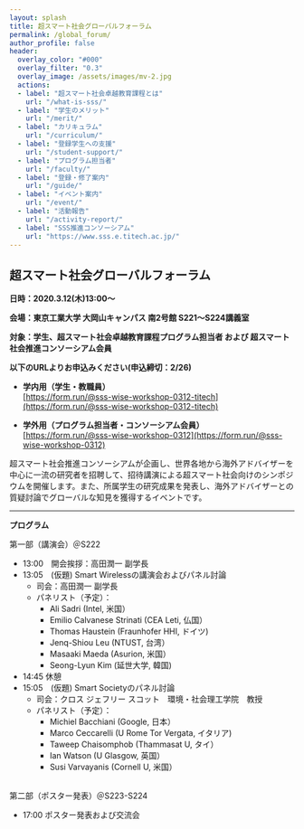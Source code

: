 ```yaml
---
layout: splash
title: 超スマート社会グローバルフォーラム
permalink: /global_forum/
author_profile: false
header:
  overlay_color: "#000"
  overlay_filter: "0.3"
  overlay_image: /assets/images/mv-2.jpg
  actions:
  - label: "超スマート社会卓越教育課程とは"
    url: "/what-is-sss/"
  - label: "学生のメリット"
    url: "/merit/"
  - label: "カリキュラム"
    url: "/curriculum/"
  - label: "登録学生への支援​"
    url: "/student-support/"
  - label: "プログラム担当者​"
    url: "/faculty/"
  - label: "登録・修了案内"
    url: "/guide/"
  - label: "イベント案内"
    url: "/event/"
  - label: "活動報告"
    url: "/activity-report/"
  - label: "SSS推進コンソーシアム"
    url: "https://www.sss.e.titech.ac.jp/"
---
```


## 超スマート社会グローバルフォーラム

**日時：2020.3.12(木)13:00～**

**会場：東京工業大学 大岡山キャンパス 南2号館 S221～S224講義室**

**対象：学生、超スマート社会卓越教育課程プログラム担当者 および 超スマート社会推進コンソーシアム会員**

**以下のURLよりお申込みください(申込締切：2/26)**

* **学内用（学生・教職員）**<br>
  [https://form.run/@sss-wise-workshop-0312-titech](https://form.run/@sss-wise-workshop-0312-titech)

* **学外用（プログラム担当者・コンソーシアム会員）**<br>
  [https://form.run/@sss-wise-workshop-0312](https://form.run/@sss-wise-workshop-0312)

超スマート社会推進コンソーシアムが企画し、世界各地から海外アドバイザーを中心に一流の研究者を招聘して、招待講演による超スマート社会向けのシンポジウムを開催します。また、所属学生の研究成果を発表し、海外アドバイザーとの質疑討論でグローバルな知見を獲得するイベントです。

<hr>

**​プログラム**

第一部（講演会）＠S222

* 13:00　開会挨拶：高田潤一 副学長
* 13:05　(仮題) Smart Wirelessの講演会およびパネル討論
  * 司会：高田潤一 副学長
  * パネリスト（予定）：
    * Ali Sadri (Intel, 米国）
    * Emilio Calvanese Strinati (CEA Leti, 仏国）
    * Thomas Haustein (Fraunhofer HHI, ドイツ)
    * Jenq-Shiou Leu (NTUST, 台湾）
    * Masaaki Maeda (Asurion, 米国）
    * Seong-Lyun Kim (延世大学, 韓国)
* 14:45   休憩
* 15:05　(仮題) Smart Societyのパネル討論
  * 司会：クロス ジェフリー スコット　環境・社会理工学院　教授
  * パネリスト（予定）：
    * Michiel Bacchiani (Google, 日本）
    * Marco Ceccarelli (U Rome Tor Vergata, イタリア)
    * Taweep Chaisomphob (Thammasat U, タイ）
    * Ian Watson (U Glasgow, 英国）
    * Susi Varvayanis (Cornell U, 米国）

<br>
第二部（ポスター発表）＠S223-S224

* 17:00   ポスター発表および交流会

​
